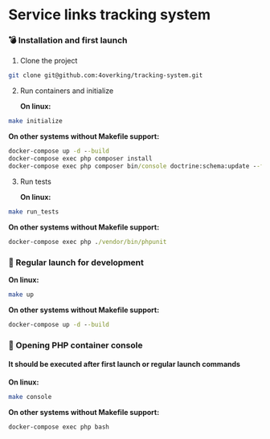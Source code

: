 Service links tracking system
===================

### :bomb: Installation and first launch

1. Clone the project
 ```bash
 git clone git@github.com:4overking/tracking-system.git
 ```

2. Run containers and initialize

   **On linux:**
   
 ```bash
 make initialize
 ```
   
   **On other systems without Makefile support:**

```cmd
docker-compose up -d --build
docker-compose exec php composer install
docker-compose exec php composer bin/console doctrine:schema:update --force
```

3. Run tests

   **On linux:**

 ```bash
 make run_tests
 ```
   
   **On other systems without Makefile support:**
   
 ```cmd
 docker-compose exec php ./vendor/bin/phpunit
 ```

### :pencil: Regular launch for development

   **On linux:**

 ```bash
 make up
 ```

   **On other systems without Makefile support:**

```cmd
docker-compose up -d --build
```

### :beer: Opening PHP container console

#### It should be executed after first launch or regular launch commands

   **On linux:**
   
 ```bash
 make console
 ```
   
   **On other systems without Makefile support:**
```cmd
docker-compose exec php bash
```
